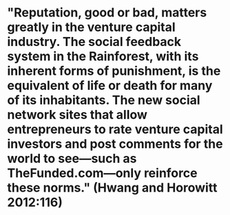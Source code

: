 # "Reputation, good or bad, matters greatly in the venture capital industry. The social feedback system in the Rainforest, with its inherent forms of punishment, is the equivalent of life or death for many of its inhabitants. The new social network sites that allow entrepreneurs to rate venture capital investors and post comments for the world to see―such as TheFunded.com―only reinforce these norms." (Hwang and Horowitt 2012:116)